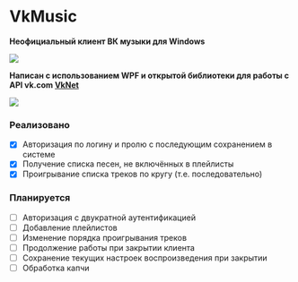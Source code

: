 # VkMusic
<b>Неофициальный клиент ВК музыки для Windows</b>

![](https://i.ibb.co/mbfszLf/brand2.png)

<b>Написан с использованием WPF и открытой библиотеки для работы с API vk.com [VkNet](https://github.com/vknet/vk)</b>

![](https://i.ibb.co/BB84B9J/2021-02-23-02-47-22.png)

### Реализовано
- [x] Авторизация по логину и пролю с последующим сохранением в системе
- [x] Получение списка песен, не включённых в плейлисты
- [x] Проигрывание списка треков по кругу (т.е. поcледовательно)

### Планируется
- [ ] Авторизация с двукратной аутентификацией
- [ ] Добавление плейлистов
- [ ] Изменение порядка проигрывания треков
- [ ] Продолжение работы при закрытии клиента
- [ ] Сохранение текущих настроек воспроизведения при закрытии
- [ ] Обработка капчи

